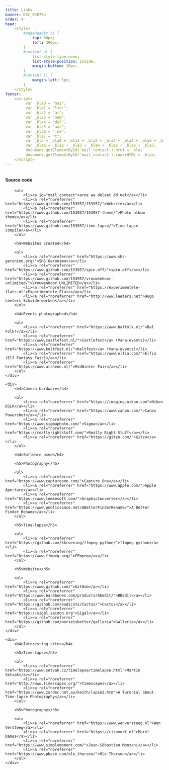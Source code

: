 ```yaml
---
title: Links
banner: DSC_038794
order: 4
head:  
    <style>
        #pageHeader h1 {
            top: 80px;
            left: 390px;
        }
        #content ul {
            list-style-type:none;
            list-style-position: inside;
            margin-bottom: 10px;
        }
        #content li {
            margin-left: 5px;
        }
    </style>
footer:  
    <script>
         var _bla0 = "mai";
         var _bla1 = "lto:";
         var _bla2 = "ar";
         var _bla3 = "ne@";
         var _bla4 = "del";
         var _bla5 = "aat";
         var _bla6 = ".ne";
         var _bla7 = "t";
         var _bla = _bla0 + _bla1 + _bla2 + _bla3 + _bla4 + _bla5 + _bla6 + _bla7;
         var _blaa = _bla2 + _bla3 + _bla4 + _bla5 + _bla6 + _bla7;
         document.getElementById('mail_contact').href = _bla;
         document.getElementById('mail_contact').innerHTML = _blaa;
    </script>
---
```


<div class='columns'>
    <div>
        <h4>Source code</h4>

        <ul>
            <li><a id="mail_contact">arne aa delaat dd net</a></li>
            <li><a rel="noreferrer" href="https://www.github.com/153957/153957/">Website</a></li>
            <li><a rel="noreferrer" href="https://www.github.com/153957/153957-theme/">Photo album theme</a></li>
            <li><a rel="noreferrer" href="https://www.github.com/153957/time-lapse/">Time-lapse compile</a></li>
        </ul>

        <h4>Websites created</h4>

        <ul>
            <li><a rel="noreferrer" href="https://www.shs-geronimo.org/">SHS Geronimo</a></li>
            <li><a rel="noreferrer" href="https://www.github.com/153957/spin.off/">spin.off</a></li>
            <li><a rel="noreferrer" href="https://www.github.com/153957/vrouwenkoor-unlimited/">Vrouwenkoor UNLIMITED</a></li>
            <li><a rel="noreferrer" href="https://experimentele-flats.nl">Experimentele Flats</a></li>
            <li><a rel="noreferrer" href="http://www.leeters.net">Hugo Leeters Schilderwerken</a></li>
        </ul>

        <h4>Events photographed</h4>

        <ul>
            <li><a rel="noreferrer" href="https://www.balfolk.nl/">Bal Folk!</a></li>
            <li><a rel="noreferrer" href="https://www.castlefest.nl/">Castlefest</a> (Vana-events)</li>
            <li><a rel="noreferrer" href="https://www.keltfest.nl/">Keltfest</a> (Vana-events)</li>
            <li><a rel="noreferrer" href="https://www.elfia.com/">Elfia (Elf Fantasy Fair)</a></li>
            <li><a rel="noreferrer" href="https://www.archeon.nl/">MidWinter Fair</a></li>
        </ul>
    </div>

    <div>
        <h4>Camera hardware</h4>

        <ul>
            <li><a rel="noreferrer" href="https://imaging.nikon.com">Nikon DSLR</a></li>
            <li><a rel="noreferrer" href="https://www.canon.com/">Canon Powershot</a></li>
            <li><a rel="noreferrer" href="https://www.sigmaphoto.com/">Sigma</a></li>
            <li><a rel="noreferrer" href="https://reallyrightstuff.com/">Really Right Stuff</a></li>
            <li><a rel="noreferrer" href="https://gitzo.com/">Gitzo</a></li>
        </ul>

        <h4>Software used</h4>

        <h5>Photography</h5>

        <ul>
            <li><a rel="noreferrer" href="https://www.captureone.com/">Capture One</a></li>
            <li><a rel="noreferrer" href="https://www.apple.com/">Apple Aperture</a></li>
            <li><a rel="noreferrer" href="https://www.lemkesoft.com/">GraphicConverter</a></li>
            <li><a rel="noreferrer" href="https://www.publicspace.net/ABetterFinderRename/">A Better Finder Rename</a></li>
        </ul>

        <h5>Time-lapse</h5>

        <ul>
            <li><a rel="noreferrer" href="https://github.com/kkroening/ffmpeg-python/">ffmpeg-python</a></li>
            <li><a rel="noreferrer" href="https://www.ffmpeg.org/">FFmpeg</a></li>
        </ul>

        <h5>Website</h5>

        <ul>
            <li><a rel="noreferrer" href="https://www.github.com/">GitHub</a></li>
            <li><a rel="noreferrer" href="https://www.barebones.com/products/bbedit/">BBEdit</a></li>
            <li><a rel="noreferrer" href="https://github.com/eudicots/Cactus/">Cactus</a></li>
            <li><a rel="noreferrer" href="https://sigal.saimon.org">Sigal</a></li>
            <li><a rel="noreferrer" href="https://github.com/worseisbetter/galleria">Galleria</a></li>
        </ul>
    </div>

    <div>
        <h4>Interesting sites</h4>

        <h5>Time-lapse</h5>

        <ul>
            <li><a rel="noreferrer" href="https://www.setvak.cz/timelapse/timelapse.html">Martin Setvak</a></li>
            <li><a rel="noreferrer" href="http://www.timescapes.org/">Timescapes</a></li>
            <li><a rel="noreferrer" href="https://www.zardec.net.au/keith/lapse2.htm">A Turorial about Time-lapse Photography</a></li>
        </ul>

        <h5>Photography</h5>

        <ul>
            <li><a rel="noreferrer" href="https://www.wenversteeg.nl">Wen Versteeg</a></li>
            <li><a rel="noreferrer" href="https://rizomorf.nl">Merel Dames</a></li>
            <li><a rel="noreferrer" href="https://www.simplemoment.com/">Jean-Sébastien Monzani</a></li>
            <li><a rel="noreferrer" href="https://www.pbase.com/ole_thorsen/">Ole Thorsen</a></li>
        </ul>
    </div>
</div>

